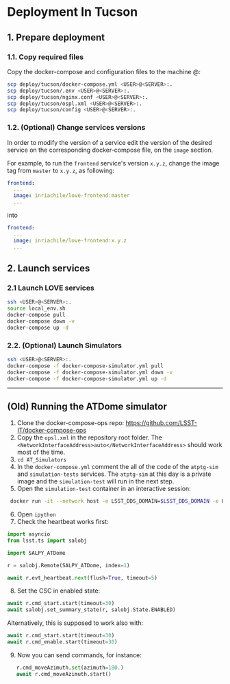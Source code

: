 # Deployment In Tucson

## 1. Prepare deployment
### 1.1. Copy required files
Copy the docker-compose and configuration files to the machine <USER>@<SERVER>:

```bash
scp deploy/tucson/docker-compose.yml <USER>@<SERVER>:.
scp deploy/tucson/.env <USER>@<SERVER>:.
scp deploy/tucson/nginx.conf <USER>@<SERVER>:.
scp deploy/tucson/ospl.xml <USER>@<SERVER>:.
scp deploy/tucson/config <USER>@<SERVER>:.
```

### 1.2. (Optional) Change services versions
In order to modify the version of a service edit the version of the desired service on the corresponding docker-compose file, on the `image` section.

For example, to run the `frontend` service's version `x.y.z`, change the image tag from `master` to `x.y.z`, as following:
```yaml
frontend:
  ...
  image: inriachile/love-frontend:master
  ...
```

into

```yaml
frontend:
  ...
  image: inriachile/love-frontend:x.y.z
  ...
```


## 2. Launch services
### 2.1 Launch LOVE services
```bash
ssh <USER>@<SERVER>:.
source local_env.sh
docker-compose pull
docker-compose down -v
docker-compose up -d
```

### 2.2. (Optional) Launch Simulators
```bash
ssh <USER>@<SERVER>:.
docker-compose -f docker-compose-simulator.yml pull
docker-compose -f docker-compose-simulator.yml down -v
docker-compose -f docker-compose-simulator.yml up -d
```





---

## (Old) Running the ATDome simulator


1. Clone the docker-compose-ops repo: https://github.com/LSST-IT/docker-compose-ops
2. Copy the `opsl.xml` in the repository root folder. The `<NetworkInterfaceAddress>auto</NetworkInterfaceAddress>` should work most of the time.
3. `cd AT_Simulators`
4. In the `docker-compose.yml` comment the all of the code of the `atptg-sim` and `simulation-tests` services. The `atptg-sim` at this day is a private image and the `simulation-test` will run in the next step.
5. Open the  `simulation-test` container in an interactive session:
```bash
 docker run -it --network host -e LSST_DDS_DOMAIN=$LSST_DDS_DOMAIN -e OSPL_URI=$OSPL_URI -v $OSPL_CONFIG_PATH:$OSPL_MOUNT_POINT --name simulation-tests lsstts/simulation_tests:latest
```
6. Open `ipython`
7. Check the heartbeat works first:
```python
import asyncio
from lsst.ts import salobj

import SALPY_ATDome

r = salobj.Remote(SALPY_ATDome, index=1)

await r.evt_heartbeat.next(flush=True, timeout=5)

```

8. Set the CSC in enabled state:
```python
await r.cmd_start.start(timeout=30)
await salobj.set_summary_state(r, salobj.State.ENABLED)
```
Alternatively, this is supposed to work also with:
```python
await r.cmd_start.start(timeout=30)
await r.cmd_enable.start(timeout=30)
```
9. Now you can send commands, for instance:
```python
   r.cmd_moveAzimuth.set(azimuth=180.)
   await r.cmd_moveAzimuth.start()
```

